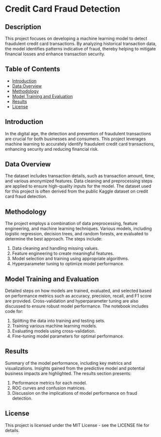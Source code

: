 # Credit Card Fraud Detection

## Description
This project focuses on developing a machine learning model to detect fraudulent credit card transactions. By analyzing historical transaction data, the model identifies patterns indicative of fraud, thereby helping to mitigate financial losses and enhance transaction security.

## Table of Contents
- [Introduction](#introduction)
- [Data Overview](#data-overview)
- [Methodology](#methodology)
- [Model Training and Evaluation](#model-training-and-evaluation)
- [Results](#results)
- [License](#license)

## Introduction
In the digital age, the detection and prevention of fraudulent transactions are crucial for both businesses and consumers. This project leverages machine learning to accurately identify fraudulent credit card transactions, enhancing security and reducing financial risk.

## Data Overview
The dataset includes transaction details, such as transaction amount, time, and various anonymized features. Data cleaning and preprocessing steps are applied to ensure high-quality inputs for the model. The dataset used for this project is often derived from the public Kaggle dataset on credit card fraud detection.

## Methodology
The project employs a combination of data preprocessing, feature engineering, and machine learning techniques. Various models, including logistic regression, decision trees, and random forests, are evaluated to determine the best approach. The steps include:
1. Data cleaning and handling missing values.
2. Feature engineering to create meaningful features.
3. Model selection and training using appropriate algorithms.
4. Hyperparameter tuning to optimize model performance.

## Model Training and Evaluation
Detailed steps on how models are trained, evaluated, and selected based on performance metrics such as accuracy, precision, recall, and F1 score are provided. Cross-validation and hyperparameter tuning are also discussed to ensure robust model performance. The notebook includes code for:
1. Splitting the data into training and testing sets.
2. Training various machine learning models.
3. Evaluating models using cross-validation.
4. Fine-tuning model parameters for optimal performance.

## Results
Summary of the model performance, including key metrics and visualizations. Insights gained from the predictive model and potential business impacts are highlighted. The results section presents:
1. Performance metrics for each model.
2. ROC curves and confusion matrices.
3. Discussion on the implications of model performance on fraud detection.

## License
This project is licensed under the MIT License - see the LICENSE file for details.
